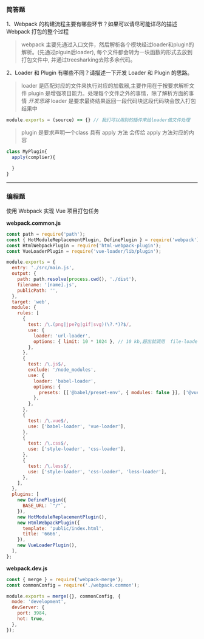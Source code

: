 
### 简答题

1、Webpack 的构建流程主要有哪些环节？如果可以请尽可能详尽的描述 Webpack 打包的整个过程
> webpack 主要先通过入口文件，然后解析各个模块经过loader和plugin的解析。(先通过plguin后loader), 每个文件都会转为一块函数的形式去放到打包文件中, 并通过treesharking去除多余代码。

2、Loader 和 Plugin 有哪些不同？请描述一下开发 Loader 和 Plugin 的思路。

> loader 是匹配对应的文件来执行对应的加载器,主要作用在于按要求解析文件
> plugin 是增强项目能力。处理每个文件之外的事情，除了解析方面的事情
*开发思路*
> loader 是要求最终结果返回一段代码块这段代码块会放入打包结果中

```javascript
module.exports = (source) => {} // 我们可以用别的插件来给loader做文件处理
```

> plugin 是要求声明一个class 具有 apply 方法
会传给 apply 方法对应的内容

```javascript
class MyPlugin{
  apply(complier){

  }
}
```

---

### 编程题

使用 Webpack 实现 Vue 项目打包任务

__webpack.common.js__
``` javascript
const path = require('path');
const { HotModuleReplacementPlugin, DefinePlugin } = require('webpack');
const HtmlWebpackPlugin = require('html-webpack-plugin');
const VueLoaderPlugin = require('vue-loader/lib/plugin');

module.exports = {
  entry: './src/main.js',
  output: {
    path: path.resolve(process.cwd(), './dist'),
    filename: '[name].js',
    publicPath: '',
  },
  target: 'web',
  module: {
    rules: [
      {
        test: /\.(png|jpe?g|gif|svg)(\?.*)?$/,
        use: {
          loader: 'url-loader',
          options: { limit: 10 * 1024 }, // 10 kb,超出就调用  file-loader
        },
      },
      {
        test: /\.js$/,
        exclude: '/node_modules',
        use: {
          loader: 'babel-loader',
          options: {
            presets: [['@babel/preset-env', { modules: false }], ['@vue/babel-preset-app']],
          },
        },
      },
      {
        test: /\.vue$/,
        use: ['babel-loader', 'vue-loader'],
      },
      {
        test: /\.css$/,
        use: ['style-loader', 'css-loader'],
      },
      {
        test: /\.less$/,
        use: ['style-loader', 'css-loader', 'less-loader'],
      },
    ],
  },
  plugins: [
    new DefinePlugin({
      BASE_URL: `"/"`,
    }),
    new HotModuleReplacementPlugin(),
    new HtmlWebpackPlugin({
      template: 'public/index.html',
      title: '6666',
    }),
    new VueLoaderPlugin(),
  ],
};
```

__webpack.dev.js__

```javascript
const { merge } = require('webpack-merge');
const commonConfig = require('./webpack.common');

module.exports = merge({}, commonConfig, {
  mode: 'development',
  devServer: {
    port: 3984,
    hot: true,
  },
});

```